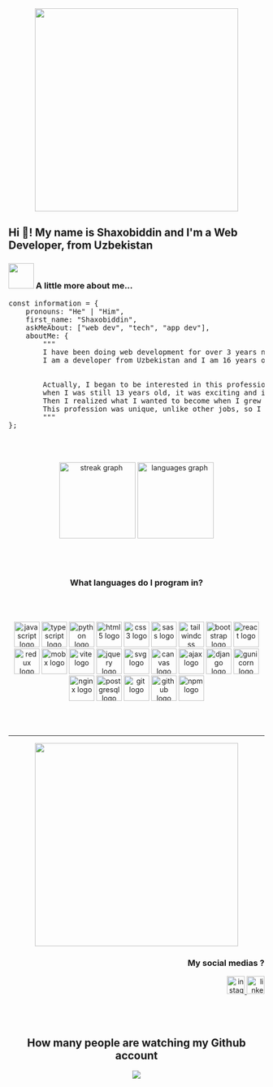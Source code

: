 <div align="center">
  <img height="400" src="https://i.pinimg.com/originals/65/56/ca/6556ca0886a22948573c1845169e7a21.gif"  />
</div>

<h2 align="left">Hi 👋! My name is Shaxobiddin and I'm a Web Developer, from Uzbekistan</h2>

### <img src="https://media.giphy.com/media/VgCDAzcKvsR6OM0uWg/giphy.gif" width="50"> A little more about me...  

<pre>
const information = {
    pronouns: "He" | "Him",
    first_name: "Shaxobiddin",
    askMeAbout: ["web dev", "tech", "app dev"],
    aboutMe: {
        """
        I have been doing web development for over 3 years now and have seen a lot during that time. 
        I am a developer from Uzbekistan and I am 16 years old
        

        Actually, I began to be interested in this profession 
        when I was still 13 years old, it was exciting and interesting. 
        Then I realized what I wanted to become when I grew up. 
        This profession was unique, unlike other jobs, so I decided to become a programmer
        """
};
</pre>

<br/>
<br/>
<br/>

<div align="center">
  <img src="https://streak-stats.demolab.com?user=lUkAC1234&locale=en&mode=weekly&theme=vue&hide_border=false&border_radius=5" height="150" alt="streak graph"  />
  <img src="https://github-readme-stats.vercel.app/api/top-langs?username=lUkAC1234&locale=en&hide_title=false&layout=compact&card_width=320&langs_count=4&theme=vue&hide_border=false" height="150" alt="languages graph"  />
</div>
<br/>
<br/>
<br/>

<h3 align="center">What languages do I program in?</h3>
<br/>
<br/>
<br/>


<div align="center">
  <img src="https://cdn.jsdelivr.net/gh/devicons/devicon/icons/javascript/javascript-original.svg" height="50" alt="javascript logo" />
<img src="https://cdn.jsdelivr.net/gh/devicons/devicon/icons/typescript/typescript-original.svg" height="50" alt="typescript logo" />
<img src="https://cdn.jsdelivr.net/gh/devicons/devicon/icons/python/python-original.svg" height="50" alt="python logo" />
<img src="https://cdn.jsdelivr.net/gh/devicons/devicon/icons/html5/html5-original.svg" height="50" alt="html5 logo" />
<img src="https://cdn.jsdelivr.net/gh/devicons/devicon/icons/css3/css3-original.svg" height="50" alt="css3 logo" />
<img src="https://cdn.jsdelivr.net/gh/devicons/devicon/icons/sass/sass-original.svg" height="50" alt="sass logo" />
<img src="https://cdn.jsdelivr.net/gh/devicons/devicon/icons/tailwindcss/tailwindcss-plain.svg" height="50" alt="tailwindcss logo" />
<img src="https://cdn.jsdelivr.net/gh/devicons/devicon/icons/bootstrap/bootstrap-original.svg" height="50" alt="bootstrap logo" />
<img src="https://cdn.jsdelivr.net/gh/devicons/devicon/icons/react/react-original.svg" height="50" alt="react logo" />
<img src="https://cdn.jsdelivr.net/gh/devicons/devicon/icons/redux/redux-original.svg" height="50" alt="redux logo" />
<img src="https://cdn.jsdelivr.net/gh/devicons/devicon/icons/mobx/mobx-original.svg" height="50" alt="mobx logo" />
<img src="https://cdn.jsdelivr.net/gh/devicons/devicon/icons/vite/vite-original.svg" height="50" alt="vite logo" />
<img src="https://cdn.jsdelivr.net/gh/devicons/devicon/icons/jquery/jquery-original.svg" height="50" alt="jquery logo" />
<img src="https://cdn.jsdelivr.net/gh/devicons/devicon/icons/svg/svg-original.svg" height="50" alt="svg logo" />
<img src="https://cdn.jsdelivr.net/gh/devicons/devicon/icons/html5/html5-original.svg" height="50" alt="canvas logo" />
<img src="https://cdn.jsdelivr.net/gh/devicons/devicon/icons/ajax/ajax-original.svg" height="50" alt="ajax logo" />
<img src="https://cdn.jsdelivr.net/gh/devicons/devicon/icons/django/django-plain.svg" height="50" alt="django logo" />
<img src="https://cdn.jsdelivr.net/gh/devicons/devicon/icons/gunicorn/gunicorn-original.svg" height="50" alt="gunicorn logo" />
<img src="https://cdn.jsdelivr.net/gh/devicons/devicon/icons/nginx/nginx-original.svg" height="50" alt="nginx logo" />
<img src="https://cdn.jsdelivr.net/gh/devicons/devicon/icons/postgresql/postgresql-original.svg" height="50" alt="postgresql logo" />
<img src="https://cdn.jsdelivr.net/gh/devicons/devicon/icons/git/git-original.svg" height="50" alt="git logo" />
<img src="https://cdn.jsdelivr.net/gh/devicons/devicon/icons/github/github-original.svg" height="50" alt="github logo" />
<img src="https://cdn.jsdelivr.net/gh/devicons/devicon/icons/npm/npm-original-wordmark.svg" height="50" alt="npm logo" />
</div>
<br/>
<br/>
<br/>
<hr/>

<div align="center">
  <img height="400" src="https://static.zerochan.net/joze.phine.full.2119976.jpg">
</div>

<h3 align="right">My social medias ?</h3>

<div align="right">
  <a href="https://www.instagram.com/i.really_miss.you_/" target="_blank">
    <img src="https://img.shields.io/static/v1?message=Instagram&logo=instagram&label=&color=8828FF&logoColor=white&labelColor=&style=for-the-badge" height="35" alt="instagram logo"  />
  </a>
  <a href="https://www.linkedin.com/in/shaxobiddin-zuxriddinov-473110294/" target="_blank">
    <img src="https://img.shields.io/static/v1?message=LinkedIn&logo=linkedin&label=&color=8828FF&logoColor=white&labelColor=&style=for-the-badge" height="35" alt="linkedin logo"  />
  </a>
</div>
<br/>
<br/>
<br/>
<h2 align="center">How many people are watching my Github account</h2>

<div align="center">
  <img src="https://profile-counter.glitch.me/lUkAC1234/count.svg?"  />
</div>
